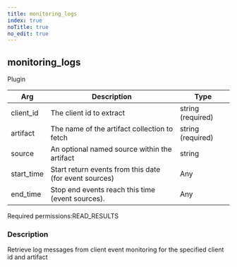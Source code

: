 ```yaml
---
title: monitoring_logs
index: true
noTitle: true
no_edit: true
---
```




<div class="vql_item"></div>


## monitoring_logs
<span class='vql_type label label-warning pull-right page-header'>Plugin</span>



<div class="vqlargs"></div>

Arg | Description | Type
----|-------------|-----
client_id|The client id to extract|string (required)
artifact|The name of the artifact collection to fetch|string (required)
source|An optional named source within the artifact|string
start_time|Start return events from this date (for event sources)|Any
end_time|Stop end events reach this time (event sources).|Any

<span class="permission_list vql_type">Required permissions:</span><span class="permission_list linkcolour label label-important">READ_RESULTS</span>

### Description

Retrieve log messages from client event monitoring for the specified client id and artifact

